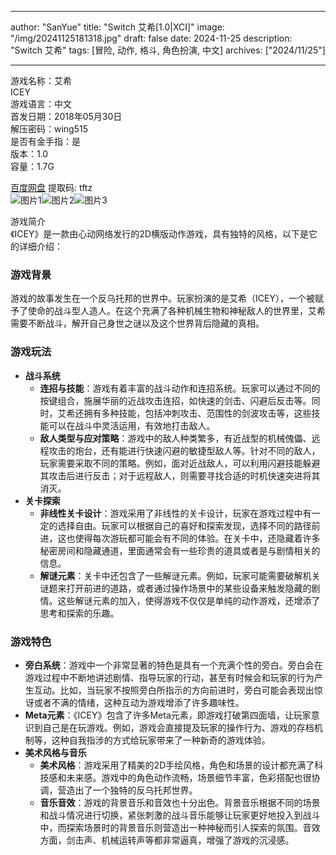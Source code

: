 
---
author: "SanYue"
title: "Switch 艾希[1.0|XCI]"
image: "/img/20241125181318.jpg"
draft: false
date: 2024-11-25
description: "Switch 艾希"
tags: [冒险, 动作, 格斗, 角色扮演, 中文]
archives: ["2024/11/25"]

---

游戏名称：艾希   
ICEY    
游戏语言：中文  
首发日期：2018年05月30日  
解压密码：wing515  
是否有金手指：是  
版本：1.0   
容量：1.7G

[百度网盘](https://pan.baidu.com/s/1V9PYp0PT1UMsyu0v7QpYTw) 提取码: tftz  
![图片1](/img/3c08cd.jpg)![图片2](/img/f2938f.jpg)![图片3](/img/1157cf.jpg)  

游戏简介  
《ICEY》是一款由心动网络发行的2D横版动作游戏，具有独特的风格，以下是它的详细介绍：

### 游戏背景
游戏的故事发生在一个反乌托邦的世界中。玩家扮演的是艾希（ICEY），一个被赋予了使命的战斗型人造人。在这个充满了各种机械生物和神秘敌人的世界里，艾希需要不断战斗，解开自己身世之谜以及这个世界背后隐藏的真相。

### 游戏玩法
- **战斗系统**
    - **连招与技能**：游戏有着丰富的战斗动作和连招系统。玩家可以通过不同的按键组合，施展华丽的近战攻击连招，如快速的剑击、闪避后反击等。同时，艾希还拥有多种技能，包括冲刺攻击、范围性的剑波攻击等，这些技能可以在战斗中灵活运用，有效地打击敌人。
    - **敌人类型与应对策略**：游戏中的敌人种类繁多，有近战型的机械傀儡、远程攻击的炮台，还有能进行快速闪避的敏捷型敌人等。针对不同的敌人，玩家需要采取不同的策略。例如，面对近战敌人，可以利用闪避技能躲避其攻击后进行反击；对于远程敌人，则需要寻找合适的时机快速突进将其消灭。
- **关卡探索**
    - **非线性关卡设计**：游戏采用了非线性的关卡设计，玩家在游戏过程中有一定的选择自由。玩家可以根据自己的喜好和探索发现，选择不同的路径前进，这也使得每次游玩都可能会有不同的体验。在关卡中，还隐藏着许多秘密房间和隐藏通道，里面通常会有一些珍贵的道具或者是与剧情相关的信息。
    - **解谜元素**：关卡中还包含了一些解谜元素。例如，玩家可能需要破解机关谜题来打开前进的道路，或者通过操作场景中的某些设备来触发隐藏的剧情。这些解谜元素的加入，使得游戏不仅仅是单纯的动作游戏，还增添了思考和探索的乐趣。

### 游戏特色
- **旁白系统**：游戏中一个非常显著的特色是具有一个充满个性的旁白。旁白会在游戏过程中不断地讲述剧情、指导玩家的行动，甚至有时候会和玩家的行为产生互动。比如，当玩家不按照旁白所指示的方向前进时，旁白可能会表现出惊讶或者不满的情绪，这种互动为游戏增添了许多趣味性。
- **Meta元素**：《ICEY》包含了许多Meta元素，即游戏打破第四面墙，让玩家意识到自己是在玩游戏。例如，游戏会直接提及玩家的操作行为、游戏的存档机制等，这种自我指涉的方式给玩家带来了一种新奇的游戏体验。
- **美术风格与音乐**
    - **美术风格**：游戏采用了精美的2D手绘风格，角色和场景的设计都充满了科技感和未来感。游戏中的角色动作流畅，场景细节丰富，色彩搭配也很协调，营造出了一个独特的反乌托邦世界。
    - **音乐音效**：游戏的背景音乐和音效也十分出色。背景音乐根据不同的场景和战斗情况进行切换，紧张刺激的战斗音乐能够让玩家更好地投入到战斗中，而探索场景时的背景音乐则营造出一种神秘而引人探索的氛围。音效方面，剑击声、机械运转声等都非常逼真，增强了游戏的沉浸感。
